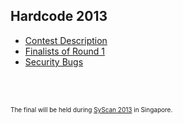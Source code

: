 ## Hardcode 2013 ##
  * [Contest Description](Hardcode2013ContestDescription.md)
  * [Finalists of Round 1](Hardcode2013Finalists.md)
  * [Security Bugs](Hardcode2013SecurityBugs.md)


<br /><br />
<p>
<font size='1'>
The final will be held during <a href='http://www.syscan.org/'>SyScan 2013</a> in Singapore.<br>
</font>
</p>